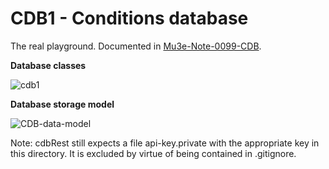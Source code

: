 # CDB1 - Conditions database 

The real playground. Documented in [Mu3e-Note-0099-CDB](https://github.com/ursl/mu3eanca/blob/master/db0/cdb1/note.pdf).

**Database classes**

![cdb1](https://github.com/ursl/mu3eanca/assets/5073648/2e863c91-3bfe-4020-ac7f-439425268154)


**Database storage model**

![CDB-data-model](https://github.com/ursl/mu3eanca/assets/5073648/4c34bbac-6ff5-417f-8669-7e5b43bec024)


Note: cdbRest still expects a file api-key.private with the appropriate key in this directory. It is excluded by virtue of being contained in .gitignore.

